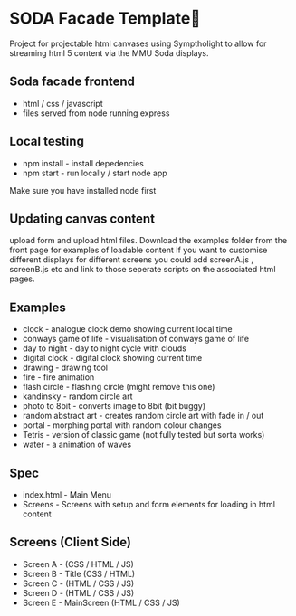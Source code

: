 # SODA Facade Template👋
Project for projectable html canvases using Symptholight to allow for streaming html 5 content
via the MMU Soda displays.

## Soda facade frontend
- html / css / javascript
- files served from node running express

## Local testing
- npm install - install depedencies
- npm start - run locally / start node app

Make sure you have installed node first

## Updating canvas content
upload form and upload html files. Download the examples folder from the front page 
for examples of loadable content
If you want to customise different displays for different screens 
you could add screenA.js , screenB.js etc and link to those seperate scripts on the 
associated html pages. 

## Examples 
- clock - analogue clock demo showing current local time
- conways game of life - visualisation of conways game of life
- day to night - day to night cycle with clouds
- digital clock - digital clock showing current time
- drawing - drawing tool
- fire - fire animation
- flash circle - flashing circle (might remove this one)
- kandinsky - random circle art
- photo to 8bit - converts image to 8bit (bit buggy)
- random abstract art - creates random circle art with fade in / out
- portal - morphing portal with random colour changes
- Tetris - version of classic game (not fully tested but sorta works)
- water - a animation of waves

## Spec
- index.html - Main Menu
- Screens - Screens with setup and form elements for loading in html content

## Screens (Client Side)
- Screen A - (CSS / HTML / JS)
- Screen B - Title (CSS / HTML)
- Screen C - (HTML / CSS / JS)
- Screen D - (HTML / CSS / JS)
- Screen E - MainScreen (HTML / CSS / JS)